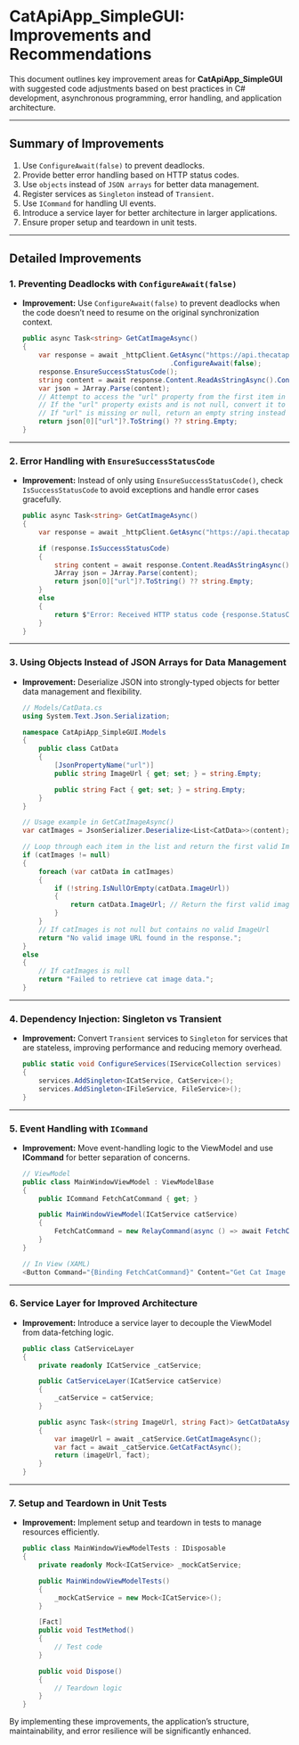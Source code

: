 # CatApiApp_SimpleGUI: Improvements and Recommendations

This document outlines key improvement areas for **CatApiApp_SimpleGUI** with suggested code adjustments based on best practices in C# development, asynchronous programming, error handling, and application architecture.

---

## Summary of Improvements

1. Use `ConfigureAwait(false)` to prevent deadlocks.
2. Provide better error handling based on HTTP status codes.
3. Use `objects` instead of `JSON arrays` for better data management.
4. Register services as `Singleton` instead of `Transient`.
5. Use `ICommand` for handling UI events.
6. Introduce a service layer for better architecture in larger applications.
7. Ensure proper setup and teardown in unit tests.

---

## Detailed Improvements

### 1. Preventing Deadlocks with `ConfigureAwait(false)`

- **Improvement:** Use `ConfigureAwait(false)` to prevent deadlocks when the code doesn’t need to resume on the original synchronization context.

    ```csharp
    public async Task<string> GetCatImageAsync()
    {
        var response = await _httpClient.GetAsync("https://api.thecatapi.com/v1/images/search")
                                         .ConfigureAwait(false); 
        response.EnsureSuccessStatusCode();
        string content = await response.Content.ReadAsStringAsync().ConfigureAwait(false);
        var json = JArray.Parse(content);
        // Attempt to access the "url" property from the first item in the JSON array.
        // If the "url" property exists and is not null, convert it to a string and return it.
        // If "url" is missing or null, return an empty string instead
        return json[0]["url"]?.ToString() ?? string.Empty;
    }
    ```

---

### 2. Error Handling with `EnsureSuccessStatusCode`

- **Improvement:** Instead of only using `EnsureSuccessStatusCode()`, check `IsSuccessStatusCode` to avoid exceptions and handle error cases gracefully.

    ```csharp
    public async Task<string> GetCatImageAsync()
    {
        var response = await _httpClient.GetAsync("https://api.thecatapi.com/v1/images/search");

        if (response.IsSuccessStatusCode)
        {
            string content = await response.Content.ReadAsStringAsync();
            JArray json = JArray.Parse(content);
            return json[0]["url"]?.ToString() ?? string.Empty;
        }
        else
        {
            return $"Error: Received HTTP status code {response.StatusCode}";
        }
    }
    ```

---

### 3. Using Objects Instead of JSON Arrays for Data Management

- **Improvement:** Deserialize JSON into strongly-typed objects for better data management and flexibility.

    ```csharp
    // Models/CatData.cs
    using System.Text.Json.Serialization;

    namespace CatApiApp_SimpleGUI.Models
    {
        public class CatData
        {   
            [JsonPropertyName("url")]
            public string ImageUrl { get; set; } = string.Empty;

            public string Fact { get; set; } = string.Empty;
        }
    }

    // Usage example in GetCatImageAsync()
    var catImages = JsonSerializer.Deserialize<List<CatData>>(content);

    // Loop through each item in the list and return the first valid ImageUrl.
    if (catImages != null)
    {
        foreach (var catData in catImages)
        {
            if (!string.IsNullOrEmpty(catData.ImageUrl))
            {
                return catData.ImageUrl; // Return the first valid image URL
            }
        }
        // If catImages is not null but contains no valid ImageUrl
        return "No valid image URL found in the response.";
    }
    else
    {
        // If catImages is null
        return "Failed to retrieve cat image data.";
    }
    
    ```

---

### 4. Dependency Injection: Singleton vs Transient

- **Improvement:** Convert `Transient` services to `Singleton` for services that are stateless, improving performance and reducing memory overhead.

    ```csharp
    public static void ConfigureServices(IServiceCollection services)
    {
        services.AddSingleton<ICatService, CatService>();
        services.AddSingleton<IFileService, FileService>();
    }
    ```

---

### 5. Event Handling with `ICommand`

- **Improvement:** Move event-handling logic to the ViewModel and use **ICommand** for better separation of concerns.

    ```csharp
    // ViewModel
    public class MainWindowViewModel : ViewModelBase
    {
        public ICommand FetchCatCommand { get; }

        public MainWindowViewModel(ICatService catService)
        {
            FetchCatCommand = new RelayCommand(async () => await FetchCatDataAsync());
        }
    }

    // In View (XAML)
    <Button Command="{Binding FetchCatCommand}" Content="Get Cat Image and Fact" />
    ```

---

### 6. Service Layer for Improved Architecture

- **Improvement:** Introduce a service layer to decouple the ViewModel from data-fetching logic.

    ```csharp
    public class CatServiceLayer
    {
        private readonly ICatService _catService;

        public CatServiceLayer(ICatService catService)
        {
            _catService = catService;
        }

        public async Task<(string ImageUrl, string Fact)> GetCatDataAsync()
        {
            var imageUrl = await _catService.GetCatImageAsync();
            var fact = await _catService.GetCatFactAsync();
            return (imageUrl, fact);
        }
    }
    ```

---

### 7. Setup and Teardown in Unit Tests

- **Improvement:** Implement setup and teardown in tests to manage resources efficiently.

    ```csharp
    public class MainWindowViewModelTests : IDisposable
    {
        private readonly Mock<ICatService> _mockCatService;

        public MainWindowViewModelTests()
        {
            _mockCatService = new Mock<ICatService>();
        }

        [Fact]
        public void TestMethod()
        {
            // Test code
        }

        public void Dispose()
        {
            // Teardown logic
        }
    }
    ```

By implementing these improvements, the application’s structure, maintainability, and error resilience will be significantly enhanced.

